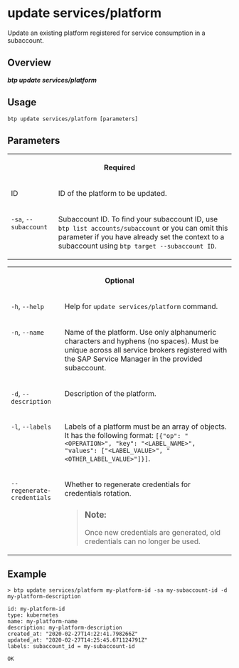 <!-- loiob467515fc2974667aed1bb31f40b2a27 -->

# update services/platform

Update an existing platform registered for service consumption in a subaccount.



<a name="loiob467515fc2974667aed1bb31f40b2a27__section_xcr_2nt_pkb"/>

## Overview



***btp update services/platform*** 



<a name="loiob467515fc2974667aed1bb31f40b2a27__section_fp5_f4t_pkb"/>

## Usage

`btp update services/platform [parameters]`



<a name="loiob467515fc2974667aed1bb31f40b2a27__section_hdy_lpt_pkb"/>

## Parameters


<table>
<tr>
<th valign="top" colspan="2">

Required



</th>
</tr>
<tr>
<td valign="top">

ID



</td>
<td valign="top">

ID of the platform to be updated.



</td>
</tr>
<tr>
<td valign="top">

`-sa`, `--subaccount`



</td>
<td valign="top">

Subaccount ID. To find your subaccount ID, use `btp list accounts/subaccount` or you can omit this parameter if you have already set the context to a subaccount using `btp target --subaccount ID`.



</td>
</tr>
</table>


<table>
<tr>
<th valign="top" colspan="2">

Optional



</th>
</tr>
<tr>
<td valign="top">

`-h`, `--help`



</td>
<td valign="top">

Help for `update services/platform` command.



</td>
</tr>
<tr>
<td valign="top">

`-n`, `--name`



</td>
<td valign="top">

Name of the platform. Use only alphanumeric characters and hyphens \(no spaces\). Must be unique across all service brokers registered with the SAP Service Manager in the provided subaccount.



</td>
</tr>
<tr>
<td valign="top">

`-d`, `--description`



</td>
<td valign="top">

Description of the platform.



</td>
</tr>
<tr>
<td valign="top">

`-l`, `--labels`



</td>
<td valign="top">

Labels of a platform must be an array of objects. It has the following format: `[{"op": "<OPERATION>", "key": "<LABEL_NAME>", "values": ["<LABEL_VALUE>", "<OTHER_LABEL_VALUE>"]}]`.



</td>
</tr>
<tr>
<td valign="top">

`--regenerate-credentials`



</td>
<td valign="top">

Whether to regenerate credentials for credentials rotation.

> ### Note:  
> Once new credentials are generated, old credentials can no longer be used.



</td>
</tr>
</table>



<a name="loiob467515fc2974667aed1bb31f40b2a27__section_kvq_sjr_vkb"/>

## Example

```
> btp update services/platform my-platform-id -sa my-subaccount-id -d my-platform-description 

id: my-platform-id
type: kubernetes
name: my-platform-name
description: my-platform-description
created_at: "2020-02-27T14:22:41.798266Z"
updated_at: "2020-02-27T14:25:45.671124791Z"
labels: subaccount_id = my-subaccount-id

OK

```

